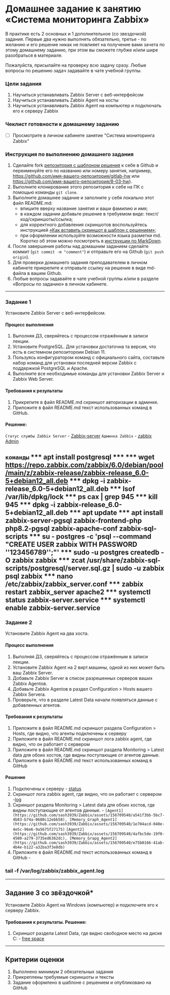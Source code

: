 # Домашнее задание к занятию «Система мониторинга Zabbix»

В практике есть 2 основных и 1 дополнительное (со звездочкой) задания. Первые два нужно выполнять обязательно, третье - по желанию и его решение никак не повлияет на получение вами зачета по этому домашнему заданию, при этом вы сможете глубже и/или шире разобраться в материале. 

Пожалуйста, присылайте на проверку всю задачу сразу. Любые вопросы по решению задач задавайте в чате учебной группы.

### Цели задания
1. Научиться устанавливать Zabbix Server c веб-интерфейсом
2. Научиться устанавливать Zabbix Agent на хосты
3. Научиться устанавливать Zabbix Agent на компьютер и подключать его к серверу Zabbix 

### Чеклист готовности к домашнему заданию
- [ ] Просмотрите в личном кабинете занятие "Система мониторинга Zabbix" 

### Инструкция по выполнению домашнего задания

1. Сделайте fork [репозитория c шаблоном решения](https://github.com/netology-code/sys-pattern-homework) к себе в Github и переименуйте его по названию или номеру занятия, например, https://github.com/имя-вашего-репозитория/gitlab-hw или https://github.com/имя-вашего-репозитория/8-03-hw).
2. Выполните клонирование этого репозитория к себе на ПК с помощью команды `git clone`.
3. Выполните домашнее задание и заполните у себя локально этот файл README.md:
   - впишите вверху название занятия и ваши фамилию и имя;
   - в каждом задании добавьте решение в требуемом виде: текст/код/скриншоты/ссылка;
   - для корректного добавления скриншотов воспользуйтесь инструкцией [«Как вставить скриншот в шаблон с решением»](https://github.com/netology-code/sys-pattern-homework/blob/main/screen-instruction.md);
   - при оформлении используйте возможности языка разметки md. Коротко об этом можно посмотреть в [инструкции по MarkDown](https://github.com/netology-code/sys-pattern-homework/blob/main/md-instruction.md).
4. После завершения работы над домашним заданием сделайте коммит (`git commit -m "comment"`) и отправьте его на Github (`git push origin`).
5. Для проверки домашнего задания преподавателем в личном кабинете прикрепите и отправьте ссылку на решение в виде md-файла в вашем Github.
6. Любые вопросы задавайте в чате учебной группы и/или в разделе «Вопросы по заданию» в личном кабинете.

---

### Задание 1 

Установите Zabbix Server с веб-интерфейсом.

#### Процесс выполнения
1. Выполняя ДЗ, сверяйтесь с процессом отражённым в записи лекции.
2. Установите PostgreSQL. Для установки достаточна та версия, что есть в системном репозитороии Debian 11.
3. Пользуясь конфигуратором команд с официального сайта, составьте набор команд для установки последней версии Zabbix с поддержкой PostgreSQL и Apache.
4. Выполните все необходимые команды для установки Zabbix Server и Zabbix Web Server.

#### Требования к результаты 
1. Прикрепите в файл README.md скриншот авторизации в админке.
2. Приложите в файл README.md текст использованных команд в GitHub.


#### Решение:
`Статус службы Zabbix Server` - [Zabbix-server](https://github.com/sash3939/Zabbix/assets/156709540/b3a44590-590c-4b24-8c93-b324e7e66fcb)
`Админка Zabbix` - [zabbix Admin](https://github.com/sash3939/Zabbix/assets/156709540/db49dccd-b40c-4231-8ad1-ef4dc3c61007)


`команды`
*** apt install postgresql ***
*** wget https://repo.zabbix.com/zabbix/6.0/debian/pool/main/z/zabbix-release/zabbix-release_6.0-5+debian12_all.deb
*** dpkg -i zabbix-release_6.0-5+debian12_all.deb
*** lsof /var/lib/dpkg/lock
*** ps cax | grep 945
*** kill 945
*** dpkg -i zabbix-release_6.0-5+debian12_all.deb
*** apt update
*** apt install zabbix-server-pgsql zabbix-frontend-php php8.2-pgsql zabbix-apache-conf zabbix-sql-scripts
*** su - postgres -c 'psql --command "CREATE USER zabbix WITH PASSWORD '\'123456789\'';"'
*** sudo -u postgres createdb -O zabbix zabbix
*** zcat /usr/share/zabbix-sql-scripts/postgresql/server.sql.gz | sudo -u zabbix psql zabbix
*** nano /etc/zabbix/zabbix_server.conf
*** zabbix restart zabbix_server apache2
*** systemctl status zabbix-server.service
*** systemctl enable zabbix-server.service
---

### Задание 2 

Установите Zabbix Agent на два хоста.

#### Процесс выполнения
1. Выполняя ДЗ, сверяйтесь с процессом отражённым в записи лекции.
2. Установите Zabbix Agent на 2 вирт.машины, одной из них может быть ваш Zabbix Server.
3. Добавьте Zabbix Server в список разрешенных серверов ваших Zabbix Agentов.
4. Добавьте Zabbix Agentов в раздел Configuration > Hosts вашего Zabbix Servera.
5. Проверьте, что в разделе Latest Data начали появляться данные с добавленных агентов.

#### Требования к результаты 
1. Приложите в файл README.md скриншот раздела Configuration > Hosts, где видно, что агенты подключены к серверу
2. Приложите в файл README.md скриншот лога zabbix agent, где видно, что он работает с сервером
3. Приложите в файл README.md скриншот раздела Monitoring > Latest data для обоих хостов, где видны поступающие от агентов данные.
4. Приложите в файл README.md текст использованных команд в GitHub

#### Решение
1. Подключены к серверу - [status](https://github.com/sash3939/Zabbix/assets/156709540/f8374bb6-8b84-46be-aca5-481c9ee103c6)
2. Скриншот лога zabbix agent, где видно, что он работает с сервером -[log](https://github.com/sash3939/Zabbix/assets/156709540/b3f73406-98cd-46e8-9cc5-9e8b6d777cee)
3. Скриншот раздела Monitoring > Latest data для обоих хостов, где видны поступающие от агентов данные. -
`[Agent1](https://github.com/sash3939/Zabbix/assets/156709540/a541f3bb-5bc7-4b83-b74a-0680c12ebb58), [Memory_Graph_Agent1](https://github.com/sash3939/Zabbix/assets/156709540/1e704acd-040e-4e5c-96e6-9a5675f27175)`
`[Agent2](https://github.com/sash3939/Zabbix/assets/156709540/4afbc5de-19f0-4500-a279-3735ed6362dc), [Memory_Grapg_Agent2](https://github.com/sash3939/Zabbix/assets/156709540/e75b0166-41ab-4b4e-b122-a32ba3f3e8db)`
5. Приложите в файл README.md текст использованных команд в GitHub -
### tail -f /var/log/zabbix/zabbix_agent.log

---
## Задание 3 со звёздочкой*
Установите Zabbix Agent на Windows (компьютер) и подключите его к серверу Zabbix.

#### Требования к результаты. Решение:
1. Скриншот раздела Latest Data, где видно свободное место на диске C: - [free space](https://github.com/sash3939/Zabbix/assets/156709540/fca2ccf5-d082-4607-b5ef-b19681ab79e3)

--- 

## Критерии оценки

1. Выполнено минимум 2 обязательных задания
2. Прикреплены требуемые скриншоты и тексты 
3. Задание оформлено в шаблоне с решением и опубликовано на GitHub
